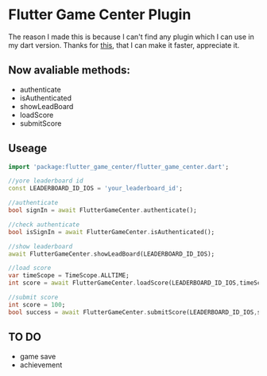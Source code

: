 # Flutter Game Center Plugin
The reason I made this is because I can't find any plugin which I can use in my dart version.
Thanks for [this](https://github.com/ext452/game_center), that I can make it faster, appreciate it.

## Now avaliable methods:
  - authenticate
  - isAuthenticated
  - showLeadBoard
  - loadScore
  - submitScore
  
## Useage
```dart
import 'package:flutter_game_center/flutter_game_center.dart';

//yore leaderboard id
const LEADERBOARD_ID_IOS = 'your_leaderboard_id';

//authenticate
bool signIn = await FlutterGameCenter.authenticate();

//check authenticate
bool isSignIn = await FlutterGameCenter.isAuthenticated();

//show leaderboard
await FlutterGameCenter.showLeadBoard(LEADERBOARD_ID_IOS);

//load score
var timeScope = TimeScope.ALLTIME;
int score = await FlutterGameCenter.loadScore(LEADERBOARD_ID_IOS,timeScope);

//submit score
int score = 100;
bool success = await FlutterGameCenter.submitScore(LEADERBOARD_ID_IOS,score);

```

## TO DO
  - game save
  - achievement
